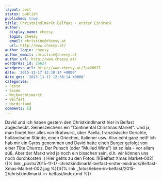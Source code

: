 ```yaml
---
layout: post
status: publish
published: true
title: Christkindlmarkt Belfast - erster Eindruck
author:
  display_name: cheesy
  login: cheesy
  email: christine@cheesy.at
  url: http://www.cheesy.at/
author_login: cheesy
author_email: christine@cheesy.at
author_url: http://www.cheesy.at/
wordpress_id: 26627
wordpress_url: http://www.cheesy.at/?p=26627
date: '2015-11-17 13:38:14 +0000'
date_gmt: '2015-11-17 12:38:14 +0000'
categories:
- Feste
- Essen
- Weihnachtsmarkt
- Belfast
- Nordirland
comments: []
---
```

David und ich haben gestern den Christkindlmarkt hier in Belfast abgecheckt. Seineszeichens ein "Continental Christmas Market". Und ja, man findet hier alles von Bratwurst, über Paella, französische Gerichte, holländische Stände, einen Griechen, Italiener usw. Also echt ganz nett! Ich hab mir ein Gyros genommen und David hatte einen Burger gefolgt von einer Tüte Churros. Der Punsch (oder "Mulled Wine") ist so lala - vor allem süß. Aber der Markt wird ja noch ein bisschen sein, d.h. wir können uns noch durchkosten :)
Hier gehts zu den Fotos:
[![Belfast Xmas Market-002]({% link _posts/2015-11-17-christkindlmarkt-belfast-erster-eindruck/Belfast-Xmas-Market-002.jpg %})]({% link _fotos/leben-in-belfast/2015-2/christkindlmarkt-in-belfast/index.md %})
